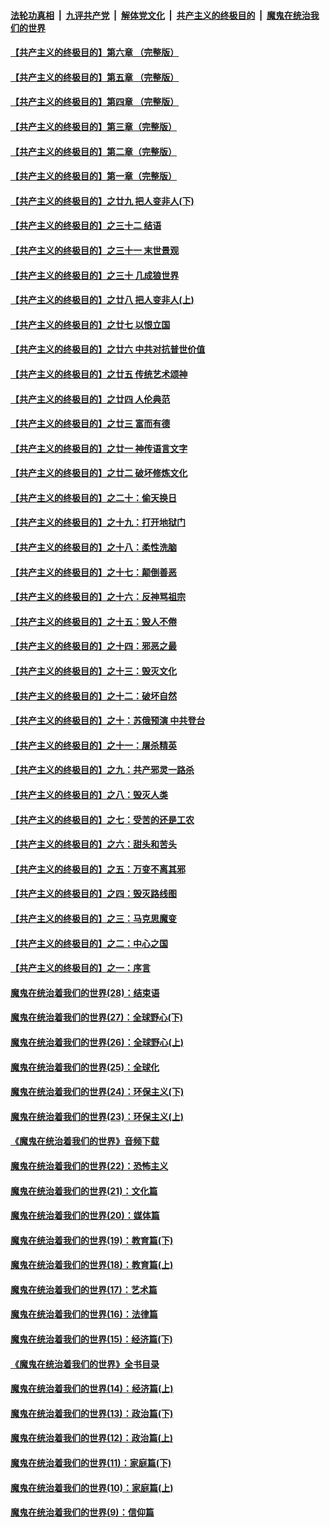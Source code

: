 

####  [法轮功真相](../../../../basic/blob/master/README.md?t=04090530) &nbsp;|&nbsp; [九评共产党](../../../../9ping.md/blob/master/README.md?t=04090530) &nbsp;|&nbsp; [解体党文化](../../../../jtdwh.md/blob/master/README.md?t=04090530)  &nbsp;|&nbsp; [共产主义的终极目的](../../../../gczydzjmd.md/blob/master/README.md?t=04090530) &nbsp;|&nbsp; [魔鬼在统治我们的世界](../../../../mgztzwmdsj.md/blob/master/README.md?t=04090530) 

#### [【共产主义的终极目的】第六章 （完整版）](../pages/nsc422/n11428913.md?t=04090530) 

#### [【共产主义的终极目的】第五章 （完整版）](../pages/nsc422/n11428912.md?t=04090530) 

#### [【共产主义的终极目的】第四章 （完整版）](../pages/nsc422/n11428907.md?t=04090530) 

#### [【共产主义的终极目的】第三章（完整版）](../pages/nsc422/n11428848.md?t=04090530) 

#### [【共产主义的终极目的】第二章（完整版）](../pages/nsc422/n11428831.md?t=04090530) 

#### [【共产主义的终极目的】第一章（完整版）](../pages/nsc422/n11417651.md?t=04090530) 

#### [【共产主义的终极目的】之廿九 把人变非人(下)](../pages/nsc422/n11344140.md?t=04090530) 

#### [【共产主义的终极目的】之三十二 结语](../pages/nsc422/n11360535.md?t=04090530) 

#### [【共产主义的终极目的】之三十一 末世景观](../pages/nsc422/n11351129.md?t=04090530) 

#### [【共产主义的终极目的】之三十 几成狼世界](../pages/nsc422/n11348280.md?t=04090530) 

#### [【共产主义的终极目的】之廿八 把人变非人(上)](../pages/nsc422/n11340492.md?t=04090530) 

#### [【共产主义的终极目的】之廿七 以恨立国](../pages/nsc422/n11336944.md?t=04090530) 

#### [【共产主义的终极目的】之廿六 中共对抗普世价值](../pages/nsc422/n11324785.md?t=04090530) 

#### [【共产主义的终极目的】之廿五 传统艺术颂神](../pages/nsc422/n11296396.md?t=04090530) 

#### [【共产主义的终极目的】之廿四 人伦典范](../pages/nsc422/n11296397.md?t=04090530) 

#### [【共产主义的终极目的】之廿三 富而有德](../pages/nsc422/n11283598.md?t=04090530) 

#### [【共产主义的终极目的】之廿一 神传语言文字](../pages/nsc422/n11263265.md?t=04090530) 

#### [【共产主义的终极目的】之廿二 破坏修炼文化](../pages/nsc422/n11245728.md?t=04090530) 

#### [【共产主义的终极目的】之二十：偷天换日](../pages/nsc422/n11238846.md?t=04090530) 

#### [【共产主义的终极目的】之十九：打开地狱门](../pages/nsc422/n11206376.md?t=04090530) 

#### [【共产主义的终极目的】之十八：柔性洗脑](../pages/nsc422/n11199994.md?t=04090530) 

#### [【共产主义的终极目的】之十七：颠倒善恶](../pages/nsc422/n11179782.md?t=04090530) 

#### [【共产主义的终极目的】之十六：反神骂祖宗](../pages/nsc422/n11166798.md?t=04090530) 

#### [【共产主义的终极目的】之十五：毁人不倦](../pages/nsc422/n11166792.md?t=04090530) 

#### [【共产主义的终极目的】之十四：邪恶之最](../pages/nsc422/n11150249.md?t=04090530) 

#### [【共产主义的终极目的】之十三：毁灭文化](../pages/nsc422/n11135227.md?t=04090530) 

#### [【共产主义的终极目的】之十二：破坏自然](../pages/nsc422/n11135214.md?t=04090530) 

#### [【共产主义的终极目的】之十：苏俄预演 中共登台](../pages/nsc422/n11118424.md?t=04090530) 

#### [【共产主义的终极目的】之十一：屠杀精英](../pages/nsc422/n11118442.md?t=04090530) 

#### [【共产主义的终极目的】之九：共产邪灵一路杀](../pages/nsc422/n11114139.md?t=04090530) 

#### [【共产主义的终极目的】之八：毁灭人类](../pages/nsc422/n11108503.md?t=04090530) 

#### [【共产主义的终极目的】之七：受苦的还是工农](../pages/nsc422/n11101809.md?t=04090530) 

#### [【共产主义的终极目的】之六：甜头和苦头](../pages/nsc422/n11096971.md?t=04090530) 

#### [【共产主义的终极目的】之五：万变不离其邪](../pages/nsc422/n11091285.md?t=04090530) 

#### [【共产主义的终极目的】之四：毁灭路线图](../pages/nsc422/n11086284.md?t=04090530) 

#### [【共产主义的终极目的】之三：马克思魔变](../pages/nsc422/n11061941.md?t=04090530) 

#### [【共产主义的终极目的】之二：中心之国](../pages/nsc422/n11047728.md?t=04090530) 

#### [【共产主义的终极目的】之一：序言](../pages/nsc422/n11086077.md?t=04090530) 

#### [魔鬼在统治着我们的世界(28)：结束语](../pages/nsc422/n10936246.md?t=04090530) 

#### [魔鬼在统治着我们的世界(27)：全球野心(下)](../pages/nsc422/n10928319.md?t=04090530) 

#### [魔鬼在统治着我们的世界(26)：全球野心(上)](../pages/nsc422/n10900318.md?t=04090530) 

#### [魔鬼在统治着我们的世界(25)：全球化](../pages/nsc422/n10788205.md?t=04090530) 

#### [魔鬼在统治着我们的世界(24)：环保主义(下)](../pages/nsc422/n10695307.md?t=04090530) 

#### [魔鬼在统治着我们的世界(23)：环保主义(上)](../pages/nsc422/n10688613.md?t=04090530) 

#### [《魔鬼在统治着我们的世界》音频下载](../pages/nsc422/n10635553.md?t=04090530) 

#### [魔鬼在统治着我们的世界(22)：恐怖主义](../pages/nsc422/n10614727.md?t=04090530) 

#### [魔鬼在统治着我们的世界(21)：文化篇](../pages/nsc422/n10597706.md?t=04090530) 

#### [魔鬼在统治着我们的世界(20)：媒体篇](../pages/nsc422/n10586579.md?t=04090530) 

#### [魔鬼在统治着我们的世界(19)：教育篇(下)](../pages/nsc422/n10564808.md?t=04090530) 

#### [魔鬼在统治着我们的世界(18)：教育篇(上)](../pages/nsc422/n10526970.md?t=04090530) 

#### [魔鬼在统治着我们的世界(17)：艺术篇](../pages/nsc422/n10499093.md?t=04090530) 

#### [魔鬼在统治着我们的世界(16)：法律篇](../pages/nsc422/n10485969.md?t=04090530) 

#### [魔鬼在统治着我们的世界(15)：经济篇(下)](../pages/nsc422/n10469975.md?t=04090530) 

#### [《魔鬼在统治着我们的世界》全书目录](../pages/nsc422/n10464261.md?t=04090530) 

#### [魔鬼在统治着我们的世界(14)：经济篇(上)](../pages/nsc422/n10457370.md?t=04090530) 

#### [魔鬼在统治着我们的世界(13)：政治篇(下)](../pages/nsc422/n10448270.md?t=04090530) 

#### [魔鬼在统治着我们的世界(12)：政治篇(上)](../pages/nsc422/n10444576.md?t=04090530) 

#### [魔鬼在统治着我们的世界(11)：家庭篇(下)](../pages/nsc422/n10440961.md?t=04090530) 

#### [魔鬼在统治着我们的世界(10)：家庭篇(上)](../pages/nsc422/n10435448.md?t=04090530) 

#### [魔鬼在统治着我们的世界(9)：信仰篇](../pages/nsc422/n10432159.md?t=04090530) 

